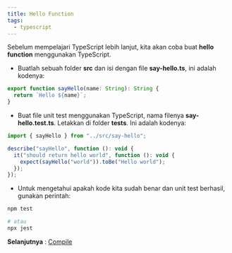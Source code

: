 ```yaml
---
title: Hello Function
tags:
  - typescript
---
```


Sebelum mempelajari TypeScript lebih lanjut, kita akan coba buat **hello function** menggunakan TypeScript.

- Buatlah sebuah folder **src** dan isi dengan file **say-hello.ts**, ini adalah kodenya:

```js
export function sayHello(name: String): String {
  return `Hello ${name}`;
}
```

- Buat file unit test menggunakan TypeScript, nama filenya **say-hello.test.ts**. Letakkan di folder **tests**. Ini adalah kodenya:

```js
import { sayHello } from "../src/say-hello";

describe("sayHello", function (): void {
  it("should return hello world", function (): void {
    expect(sayHello("world")).toBe("Hello world");
  });
});
```

- Untuk mengetahui apakah kode kita sudah benar dan unit test berhasil, gunakan perintah:

```bash
npm test

# atau
npx jest
```

**Selanjutnya** : [Compile](/backend/typescript/compile.md)
